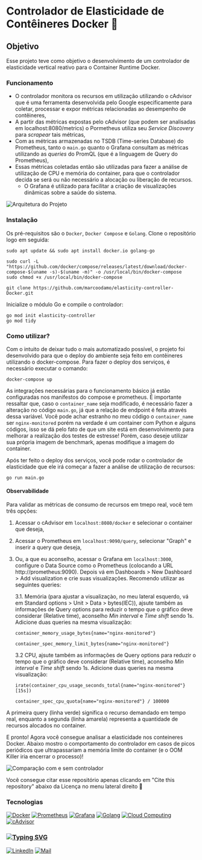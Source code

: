 # Controlador de Elasticidade de Contêineres Docker 🐳

## Objetivo

Esse projeto teve como objetivo o desenvolvimento de um controlador de elasticidade vertical reativo para o Container Runtime Docker. 

### Funcionamento

- O controlador monitora os recursos em utilização utilizando o cAdvisor que é uma ferramenta desenvolvida pelo Google especificamente para coletar, processar e expor métricas relacionadas ao desempenho de contêineres,
- A partir das métricas expostas pelo cAdvisor (que podem ser analisadas em localhost:8080/metrics) o Pormetheus utiliza seu _Service Discovery_ para _scrapear_ tais métricas,
- Com as métricas armazenadas no TSDB (Time-series Database) do Prometheus, tanto o `main.go` quanto o Grafana consultam as métricas utilizando as _queries_ do PromQL (que é a linguagem de Query do Prometheus),
- Essas métricas coletadas então são utilizadas para fazer a análise de utilização de CPU e memória do container, para que o controlador decida se será ou não necessário a alocação ou liberação de recursos.
  - O Grafana é utilizado para facilitar a criação de visualizações dinâmicas sobre a saúde do sistema.

![Arquitetura do Projeto](TESTES/Arquitetura_Controlador.png)

### Instalação

Os pré-requisitos são o `Docker`, `Docker Compose` e `Golang`. Clone o repositório logo em seguida:

```
sudo apt update && sudo apt install docker.io golang-go

sudo curl -L "https://github.com/docker/compose/releases/latest/download/docker-compose-$(uname -s)-$(uname -m)" -o /usr/local/bin/docker-compose
sudo chmod +x /usr/local/bin/docker-compose
```

```git clone https://github.com/marcoodamo/elasticity-controller-Docker.git```

Inicialize o módulo Go e compile o controlador:
```
go mod init elasticity-controller
go mod tidy
```

### Como utilizar?

Com o intuito de deixar tudo o mais automatizado possível, o projeto foi desenvolvido para que o deploy do ambiente seja feito em contêineres utilizando o docker-compose. Para fazer o deploy dos serviços, é necessário executar o comando:

```
docker-compose up
```

As integrações necessárias para o funcionamento básico já estão configuradas nos manifestos do compose e prometheus. É importante ressaltar que, caso o `container_name` seja modificado, é necessário fazer a alteração no código `main.go`, já que a relação de endpoint é feita através dessa variável. Você pode achar estranho no meu código o `container_name` ser `nginx-monitored` porém na verdade é um container com Python e alguns códigos, isso se dá pelo fato de que um site está em desenvolvimento para melhorar a realização dos testes de estresse! Porém, caso deseje utilizar sua própria imagem de benchmark, apenas modifique a imagem do container.

Após ter feito o deploy dos serviços, você pode rodar o controlador de elasticidade que ele irá começar a fazer a análise de utilização de recursos:

```
go run main.go
```

#### Observabilidade

Para validar as métricas de consumo de recursos em tmepo real, você tem três opções:
1. Acessar o cAdvisor em `localhost:8080/docker` e selecionar o container que deseja,
2. Acessar o Prometheus em `localhost:9090/query`, selecionar "Graph" e inserir a query que deseja,
3. Ou, a que eu aconselho, acessar o Grafana em `localhost:3000`, configure o Data Source como o Prometheus (colocando a URL http://prometheus:9090). Depois vá em Dashboards > New Dashboard > Add visualization e crie suas visualizações. Recomendo utilizar as seguintes queries:

   3.1. Memória (para ajustar a visualizaçào, no meu lateral esquerdo, vá em Standard options > Unit > Data > bytes(IEC)), ajsute também as informações de Query options para reduzir o tempo que o gráfico deve considerar (Relative time), aconselho _Min interval_ e _Time shift_ sendo 1s. Adicione duas queries na mesma visualização:

   ```
   container_memory_usage_bytes{name="nginx-monitored"}
   ```
   ```
   container_spec_memory_limit_bytes{name="nginx-monitored"}
   ```

   3.2 CPU, ajsute também as informações de Query options para reduzir o tempo que o gráfico deve considerar (Relative time), aconselho _Min interval_ e _Time shift_ sendo 1s. Adicione duas queries na mesma visualização:

   ```
   irate(container_cpu_usage_seconds_total{name="nginx-monitored"}[15s])
   ```
   ```
   container_spec_cpu_quota{name="nginx-monitored"} / 100000
   ```
       
  
A primeira query (linha verde) significa o recurso demandado em tempo real, enquanto a segunda (linha amarela) representa a quantidade de recursos alocados no container.

E pronto! Agora você consegue analisar a elasticidade nos conteineres Docker. Abaixo mostro o comportamento do controlador em casos de picos periódicos que ultrapassariam a memória limite do container (e o OOM Killer iria encerrar o processo)!

![Comparação com e sem controlador](TESTES/comparision.png)

Você consegue citar esse repositório apenas clicando em "Cite this repository" abaixo da Licença no menu lateral direito 🥳

### Tecnologias
[![Docker](https://img.shields.io/badge/Docker-000?style=for-the-badge&logo=docker&logoColor=00A4A6)](https://www.docker.com/)
[![Prometheus](https://img.shields.io/badge/Prometheus-000?style=for-the-badge&logo=prometheus&logoColor=E6522C)](https://prometheus.io/)
[![Grafana](https://img.shields.io/badge/Grafana-000?style=for-the-badge&logo=grafana&logoColor=F46800)](https://grafana.com/)
[![Golang](https://img.shields.io/badge/Golang-000?style=for-the-badge&logo=go&logoColor=00ADD8)](https://golang.org/)
[![Cloud Computing](https://img.shields.io/badge/Cloud%20Computing-000?style=for-the-badge&logo=cloudflare&logoColor=F38020)](https://www.cloudflare.com/)
[![cAdvisor](https://img.shields.io/badge/cAdvisor-000?style=for-the-badge&logo=docker&logoColor=00A4A6)](https://github.com/google/cadvisor)

### [![Typing SVG](https://readme-typing-svg.herokuapp.com?font=Fira+Code&multiline=true&width=435&lines=Espero+que+tenha+gostado!;Entre+em+contato%3A)](https://git.io/typing-svg)

[![LinkedIn](https://img.shields.io/badge/LinkedIn-0077B5?style=for-the-badge&logo=linkedin&logoColor=white)](https://www.linkedin.com/in/marco-antonio-damo/)
[![Mail](https://img.shields.io/badge/Mail-000?style=for-the-badge&logo=mail.ru&logoColor=3C9B5A)](mailto:marco_damo@hotmail.com)

